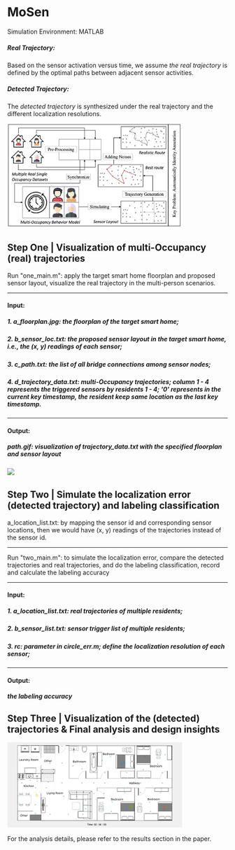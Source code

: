 # MoSen

Simulation Environment: MATLAB

##### Real Trajectory: 

Based on the sensor activation versus time, we assume *the real trajectory* is defined by the optimal paths between adjacent sensor activities. 

##### Detected Trajectory:

The *detected trajectory* is synthesized under the real trajectory and the different localization resolutions. 

<img src="architecture2.jpg" width="400"/>

## Step One | Visualization of multi-Occupancy (real) trajectories

Run "one_main.m": apply the target smart home floorplan and proposed sensor layout, visualize the real trajectory in the multi-person scenarios.

---

#### Input:
##### 1. a_floorplan.jpg: the floorplan of the target smart home;
##### 2. b_sensor_loc.txt: the proposed sensor layout in the target smart home, i.e., the (x, y) readings of each sensor;
##### 3. c_path.txt: the list of all bridge connections among sensor nodes;
##### 4. d_trajectory_data.txt: multi-Occupancy trajectories; column 1 - 4 represents the triggered sensors by residents 1 - 4; '0' represents in the current key timestamp, the resident keep same location as the last key timestamp.

-------

#### Output:
##### path.gif: visualization of trajectory_data.txt with the specified floorplan and sensor layout

<img src="path.gif" width="400"/>

## Step Two | Simulate the localization error (detected trajectory) and labeling classification

a_location_list.txt: by mapping the sensor id and corresponding sensor locations, then we would have (x, y) readings of the trajectories instead of the sensor id. 

---
Run "two_main.m": to simulate the localization error, compare the detected trajectories and real trajectories, and do the labeling classification, record and calculate the labeling accuracy

---

#### Input:
##### 1. a_location_list.txt: real trajectories of multiple residents;
##### 2. b_sensor_list.txt: sensor trigger list of multiple residents;
##### 3. rc: parameter in circle_err.m; define the localization resolution of each sensor;

-------

#### Output:
##### the labeling accuracy

## Step Three | Visualization of the (detected) trajectories & Final analysis and design insights

<img src="trajectory.gif" width="400"/>

For the analysis details, please refer to the results section in the paper.
